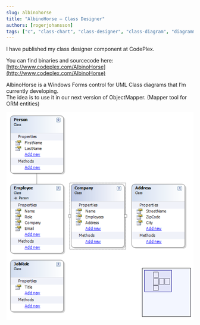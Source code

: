 ```yaml
---
slug: albinohorse
title: "AlbinoHorse – Class Designer"
authors: [rogerjohansson]
tags: ["c", "class-chart", "class-designer", "class-diagram", "diagramming", "net", "windows-forms"]
---
```

[](http://rogeralsing.wordpress.com/wp-content/uploads/2008/02/albinohorse.png "albinohorse.png")I have published my class designer component at CodePlex.

<!-- truncate -->

You can find binaries and sourcecode here:  
[http://www.codeplex.com/AlbinoHorse](http://www.codeplex.com/AlbinoHorse)

AlbinoHorse is a Windows Forms control for UML Class diagrams that I’m currently developing.  
The idea is to use it in our next version of ObjectMapper. (Mapper tool for ORM entities)

![albinohorse.png](./albinohorse.png)
